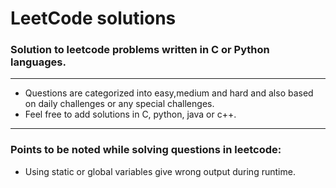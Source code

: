 # LeetCode solutions
### Solution to leetcode problems written in C or Python languages.
---
- Questions are categorized into easy,medium and hard and also based on daily challenges or any special challenges.
- Feel free to add solutions in C, python, java or c++.
---
### Points to be noted while solving questions in leetcode:
- Using static or global variables give wrong output during runtime.

